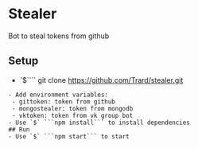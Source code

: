 # Stealer

Bot to steal tokens from github

## Setup
- `$````
git clone https://github.com/Trard/stealer.git
``` to download the bot
- Add environment variables:
 - gittoken: token from github
 - mongostealer: token from mongodb
 - vktoken: token from vk group bot
- Use `$` ```npm install``` to install dependencies
## Run
- Use `$` ```npm start``` to start
